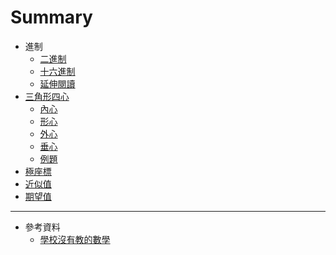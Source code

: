 # Summary

* 進制
  - [二進制](chapters/chapter01/binary-decimal.md)
  - [十六進制](chapters/chapter01/hexadecimal.md)
  - [延伸閱讀](chapters/chapter01/supplement.md)
* [三角形四心](chapters/chapter02/prerequisite.md)
  - [內心](chapters/chapter02/incenter.md)
  - [形心](chapters/chapter02/centroid.md)
  - [外心](chapters/chapter02/circumcenter.md)
  - [垂心](chapters/chapter02/orthocenter.md)
  - [例題](chapters/chapter02/sample.md)
* [極座標](chapters/chapter03.md)
* [近似值](chapters/chapter04.md)
* [期望值](chapters/chapter05.md)

---
* 參考資料
  - [學校沒有教的數學](http://mathseasy.hk/)
